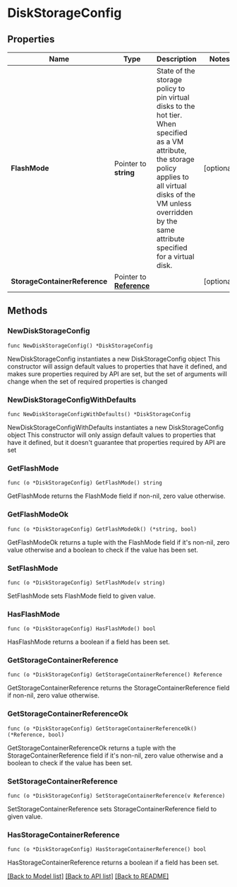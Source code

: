# DiskStorageConfig

## Properties

Name | Type | Description | Notes
------------ | ------------- | ------------- | -------------
**FlashMode** | Pointer to **string** | State of the storage policy to pin virtual disks to the hot tier. When specified as a VM attribute, the storage policy applies to all virtual disks of the VM unless overridden by the same attribute specified for a virtual disk.  | [optional] 
**StorageContainerReference** | Pointer to [**Reference**](Reference.md) |  | [optional] 

## Methods

### NewDiskStorageConfig

`func NewDiskStorageConfig() *DiskStorageConfig`

NewDiskStorageConfig instantiates a new DiskStorageConfig object
This constructor will assign default values to properties that have it defined,
and makes sure properties required by API are set, but the set of arguments
will change when the set of required properties is changed

### NewDiskStorageConfigWithDefaults

`func NewDiskStorageConfigWithDefaults() *DiskStorageConfig`

NewDiskStorageConfigWithDefaults instantiates a new DiskStorageConfig object
This constructor will only assign default values to properties that have it defined,
but it doesn't guarantee that properties required by API are set

### GetFlashMode

`func (o *DiskStorageConfig) GetFlashMode() string`

GetFlashMode returns the FlashMode field if non-nil, zero value otherwise.

### GetFlashModeOk

`func (o *DiskStorageConfig) GetFlashModeOk() (*string, bool)`

GetFlashModeOk returns a tuple with the FlashMode field if it's non-nil, zero value otherwise
and a boolean to check if the value has been set.

### SetFlashMode

`func (o *DiskStorageConfig) SetFlashMode(v string)`

SetFlashMode sets FlashMode field to given value.

### HasFlashMode

`func (o *DiskStorageConfig) HasFlashMode() bool`

HasFlashMode returns a boolean if a field has been set.

### GetStorageContainerReference

`func (o *DiskStorageConfig) GetStorageContainerReference() Reference`

GetStorageContainerReference returns the StorageContainerReference field if non-nil, zero value otherwise.

### GetStorageContainerReferenceOk

`func (o *DiskStorageConfig) GetStorageContainerReferenceOk() (*Reference, bool)`

GetStorageContainerReferenceOk returns a tuple with the StorageContainerReference field if it's non-nil, zero value otherwise
and a boolean to check if the value has been set.

### SetStorageContainerReference

`func (o *DiskStorageConfig) SetStorageContainerReference(v Reference)`

SetStorageContainerReference sets StorageContainerReference field to given value.

### HasStorageContainerReference

`func (o *DiskStorageConfig) HasStorageContainerReference() bool`

HasStorageContainerReference returns a boolean if a field has been set.


[[Back to Model list]](../README.md#documentation-for-models) [[Back to API list]](../README.md#documentation-for-api-endpoints) [[Back to README]](../README.md)


